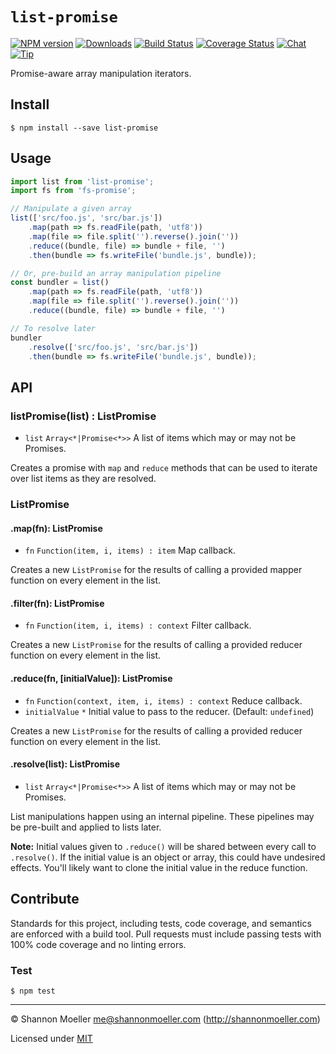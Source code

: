 # `list-promise`

[![NPM version][npm-img]][npm-url] [![Downloads][downloads-img]][npm-url] [![Build Status][travis-img]][travis-url] [![Coverage Status][coveralls-img]][coveralls-url] [![Chat][gitter-img]][gitter-url] [![Tip][amazon-img]][amazon-url]

Promise-aware array manipulation iterators.

## Install

    $ npm install --save list-promise

## Usage

```js
import list from 'list-promise';
import fs from 'fs-promise';

// Manipulate a given array
list(['src/foo.js', 'src/bar.js'])
    .map(path => fs.readFile(path, 'utf8'))
    .map(file => file.split('').reverse().join(''))
    .reduce((bundle, file) => bundle + file, '')
    .then(bundle => fs.writeFile('bundle.js', bundle));

// Or, pre-build an array manipulation pipeline
const bundler = list()
    .map(path => fs.readFile(path, 'utf8'))
    .map(file => file.split('').reverse().join(''))
    .reduce((bundle, file) => bundle + file, '')

// To resolve later
bundler
    .resolve(['src/foo.js', 'src/bar.js'])
    .then(bundle => fs.writeFile('bundle.js', bundle));
```

## API

### listPromise(list) : ListPromise

- `list` `Array<*|Promise<*>>` A list of items which may or may not be Promises.

Creates a promise with `map` and `reduce` methods that can be used to iterate over list items as they are resolved.

### ListPromise

#### .map(fn): ListPromise

- `fn` `Function(item, i, items) : item` Map callback.

Creates a new `ListPromise` for the results of calling a provided mapper function on every element in the list.

#### .filter(fn): ListPromise

- `fn` `Function(item, i, items) : context` Filter callback.

Creates a new `ListPromise` for the results of calling a provided reducer function on every element in the list.

#### .reduce(fn, [initialValue]): ListPromise

- `fn` `Function(context, item, i, items) : context` Reduce callback.
- `initialValue` `*` Initial value to pass to the reducer. (Default: `undefined`)

Creates a new `ListPromise` for the results of calling a provided reducer function on every element in the list.

#### .resolve(list): ListPromise

- `list` `Array<*|Promise<*>>` A list of items which may or may not be Promises.

List manipulations happen using an internal pipeline. These pipelines may be pre-built and applied to lists later.

**Note:** Initial values given to `.reduce()` will be shared between every call to `.resolve()`. If the initial value is an object or array, this could have undesired effects. You'll likely want to clone the initial value in the reduce function.

## Contribute

Standards for this project, including tests, code coverage, and semantics are enforced with a build tool. Pull requests must include passing tests with 100% code coverage and no linting errors.

### Test

    $ npm test

----

© Shannon Moeller <me@shannonmoeller.com> (http://shannonmoeller.com)

Licensed under [MIT](http://shannonmoeller.com/mit.txt)

[amazon-img]:    https://img.shields.io/badge/amazon-tip_jar-yellow.svg?style=flat-square
[amazon-url]:    https://www.amazon.com/gp/registry/wishlist/1VQM9ID04YPC5?sort=universal-price
[coveralls-img]: http://img.shields.io/coveralls/shannonmoeller/list-promise/master.svg?style=flat-square
[coveralls-url]: https://coveralls.io/r/shannonmoeller/list-promise
[downloads-img]: http://img.shields.io/npm/dm/list-promise.svg?style=flat-square
[gitter-img]:    http://img.shields.io/badge/gitter-join_chat-1dce73.svg?style=flat-square
[gitter-url]:    https://gitter.im/shannonmoeller/shannonmoeller
[npm-img]:       http://img.shields.io/npm/v/list-promise.svg?style=flat-square
[npm-url]:       https://npmjs.org/package/list-promise
[travis-img]:    http://img.shields.io/travis/shannonmoeller/list-promise.svg?style=flat-square
[travis-url]:    https://travis-ci.org/shannonmoeller/list-promise
